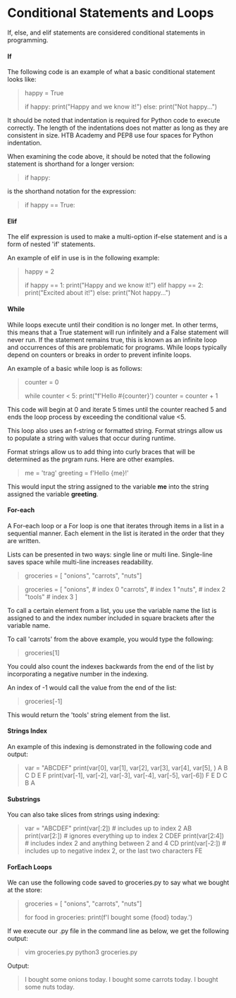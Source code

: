# Conditional Statements and Loops

If, else, and elif statements are considered conditional statements in programming. 

#### If

The following code is an example of what a basic conditional statement looks like:

>happy = True
>
>if happy:
>	print("Happy and we know it!")
>else:
>	print("Not happy...")

It should be noted that indentation is required for Python code to execute correctly. The length of the indentations does not matter as long as they are consistent in size. HTB Academy and PEP8 use four spaces for Python indentation.

When examining the code above, it should be noted that the following statement is shorthand for a longer version:

>if happy:

is the shorthand notation for the expression:

>if happy == True:

#### Elif

The elif expression is used to make a multi-option if-else statement and is a form of nested 'if' statements.

An example of elif in use is in the following example:

>happy = 2
>
>if happy == 1:
>	print("Happy and we know it!")
>elif happy == 2:
>	print("Excited about it!")
>else:
>	print("Not happy...")

#### While 

While loops execute until their condition is no longer met. In other terms, this means that a True statement will run infinitely and a False statement will never run. If the statement remains true, this is known as an infinite loop and occurrences of this are problematic for programs. While loops typically depend on counters or breaks in order to prevent infinite loops. 

An example of a basic while loop is as follows:

>counter = 0
>
>while counter < 5:
>	print("f'Hello #{counter}')
>	counter = counter + 1

This code will begin at 0 and iterate 5 times until the counter reached 5 and ends the loop process by exceeding the conditional value <5. 

This loop also uses an f-string  or formatted string. Format strings allow us to populate a string with values that occur during runtime.

Format strings allow us to add thing into curly braces that will be determined as the prgram runs. Here are other examples.

>me = 'trag'
>greeting = f'Hello {me}!'

This would input the string assigned to the variable **me** into the string assigned the variable **greeting**.

#### For-each

A For-each loop or a For loop is one that iterates through items in a list in a sequential manner. Each element in the list is iterated in the order that they are written. 

Lists can be presented in two ways: single line or multi line. Single-line saves space while multi-line increases readability.

>groceries = \[ "onions", "carrots", "nuts"]

>groceries = [
>	"onions",       # index 0
>	"carrots",       # index 1
>	"nuts",           # index 2
>	"tools"           # index 3
>]

To call a certain element from a list, you use the variable name the list is assigned to and the index number included in square brackets after the variable name.

To call 'carrots' from the above example, you would type the following:

>groceries\[1]

You could also count the indexes backwards from the end of the list by incorporating a negative number in the indexing. 

An index of -1 would call the value from the end of the list:

>groceries\[-1]

This would return the 'tools' string element from the list.

#### Strings Index

An example of this indexing is demonstrated in the following code and output:

>var = "ABCDEF"
>print(var\[0], var\[1], var\[2], var\[3], var\[4], var\[5], )
>A B C D E F
>print(var\[-1], var\[-2], var\[-3], var\[-4], var\[-5], var\[-6])
>F E D C B A

#### Substrings

You can also take slices from strings using indexing:

>var = "ABCDEF"
>print(var\[:2])       # includes up to index 2
>AB
>print(var\[2:])     # ignores everything up to index 2
>CDEF
>print(var\[2:4])   # includes index 2 and anything between 2 and 4
>CD
>print(var\[-2:])   # includes up to negative index 2, or the last two characters
>FE

#### ForEach Loops

We can use the following code saved to groceries.py to say what we bought at the store:

>groceries = \[ "onions", "carrots", "nuts"]
>
>for food in groceries:
>	print(f'I bought some {food} today.')

If we execute our .py file in the command line as below, we get the following output:

>vim groceries.py
>python3 groceries.py

Output:

>I bought some onions today.
>I bought some carrots today.
>I bought some nuts today.

